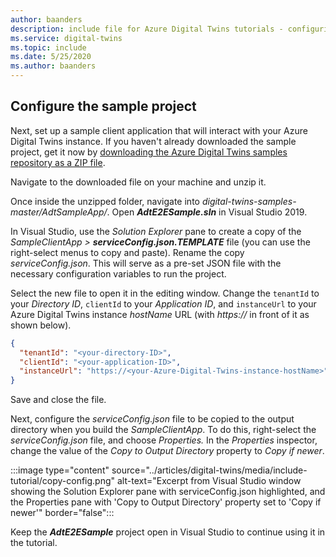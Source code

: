 ```yaml
---
author: baanders
description: include file for Azure Digital Twins tutorials - configuring the sample project
ms.service: digital-twins
ms.topic: include
ms.date: 5/25/2020
ms.author: baanders
---
```


## Configure the sample project

Next, set up a sample client application that will interact with your Azure Digital Twins instance. If you haven't already downloaded the sample project, get it now by [downloading the Azure Digital Twins samples repository as a ZIP file](https://github.com/Azure-Samples/digital-twins-samples/archive/master.zip). 

Navigate to the downloaded file on your machine and unzip it.

Once inside the unzipped folder, navigate into _digital-twins-samples-master/AdtSampleApp/_. Open _**AdtE2ESample.sln**_ in Visual Studio 2019. 

In Visual Studio, use the *Solution Explorer* pane to create a copy of the _SampleClientApp > **serviceConfig.json.TEMPLATE**_ file (you can use the right-select menus to copy and paste). Rename the copy *serviceConfig.json*. This will serve as a pre-set JSON file with the necessary configuration variables to run the project.

Select the new file to open it in the editing window. Change the `tenantId` to your *Directory ID*, `clientId` to your *Application ID*, and `instanceUrl` to your Azure Digital Twins instance *hostName* URL (with *https://* in front of it as shown below).

```json
{
  "tenantId": "<your-directory-ID>",
  "clientId": "<your-application-ID>",
  "instanceUrl": "https://<your-Azure-Digital-Twins-instance-hostName>"
}
```

Save and close the file. 

Next, configure the *serviceConfig.json* file to be copied to the output directory when you build the *SampleClientApp*. To do this, right-select the *serviceConfig.json* file, and choose *Properties.* In the *Properties* inspector, change the value of the *Copy to Output Directory* property to *Copy if newer*.

:::image type="content" source="../articles/digital-twins/media/include-tutorial/copy-config.png" alt-text="Excerpt from Visual Studio window showing the Solution Explorer pane with serviceConfig.json highlighted, and the Properties pane with 'Copy to Output Directory' property set to 'Copy if newer'" border="false":::

Keep the _**AdtE2ESample**_ project open in Visual Studio to continue using it in the tutorial.

